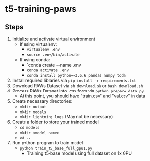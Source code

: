 # t5-training-paws

## Steps
1. Initialize and activate virtual environment
    * If using virtualenv:
        * `virtualenv .env`
        * `source .env/bin/activate` 
    * If using conda:
        * `conda create --name .env
        * `conda activate .env`
        * `conda install python==3.6.6 pandas numpy tqdm`
2. Install required libraries via `pip install -r requirements.txt`
3. Download PAWs Dataset via `sh download.sh` or `bash download.sh`
4. Process PAWs Dataset into .csv form via `python prepare_data.py`
    * At this point, you should have "train.csv" and "val.csv" in data
5. Create necessary directories:
    * `mkdir output`
    * `mkdir models`
    * `mkdir lightning_logs` (May not be necessary) 
6. Create a folder to store your trained model
    * `cd models`
    * `mkdir <model name>`
    * `cd ..`
7. Run python program to train model
    * `python train_t5_base_full_gpu1.py`
        * Training t5-base model using full dataset on 1x GPU
